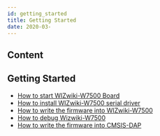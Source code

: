 ```yaml
---
id: getting_started
title: Getting Started
date: 2020-03-
---
```



## Content
## Getting Started

   * [How to start WIZwiki-W7500 Board]()
   * [How to install WIZwiki-W7500 serial driver]()
   * [How to write the firmware into WIZwiki-W7500]()
   * [How to debug Wizwiki-W7500]()
   * [How to write the firmware into CMSIS-DAP]()
